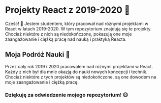 # Projekty React z 2019-2020 🚀
Cześć! 👋 Jestem studentem, który pracował nad różnymi projektami w React w latach 2019-2020. W tym repozytorium znajdują się te projekty. Chociaż niektóre z nich są niedokończone, pokazują one moje zaangażowanie i ciężką pracę nad nauką i praktyką Reacta.

## Moja Podróż Nauki 🌱
Przez cały rok 2019 i 2020 pracowałem nad różnymi projektami w React. Każdy z nich był dla mnie okazją do nauki nowych koncepcji i technik. Chociaż niektóre z tych projektów są niedokończone, są one dowodem na moje zaangażowanie i ciężką pracę.

### Dziękuję za odwiedzenie mojego repozytorium! 😊
